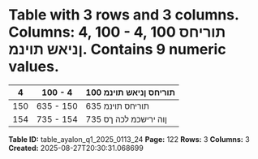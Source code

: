 # Table with 3 rows and 3 columns. Columns: 4, 100 - 4, 100 תוריחס ןניאש תוינמ. Contains 9 numeric values.

| 4 | 100 - 4 | 100 תוריחס ןניאש תוינמ |
|---|---|---|
| 150 | 635 - 150 | 635 תוריחס תוינמ |
| 154 | 735 - 154 | 735 ןוה ירישכמ לכה ךס |

**Table ID:** table_ayalon_q1_2025_0113_24
**Page:** 122
**Rows:** 3
**Columns:** 3
**Created:** 2025-08-27T20:30:31.068699
